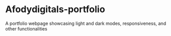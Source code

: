 # Afodydigitals-portfolio
A portfolio webpage showcasing light and dark modes, responsiveness, and other functionalities
